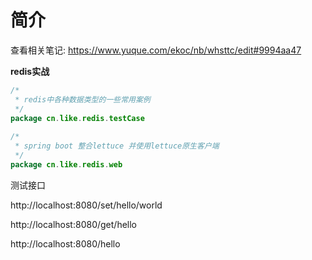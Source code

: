 # 简介
查看相关笔记: https://www.yuque.com/ekoc/nb/whsttc/edit#9994aa47

**redis实战**

~~~java
/*
 * redis中各种数据类型的一些常用案例
 */
package cn.like.redis.testCase
        
/*
 * spring boot 整合lettuce 并使用lettuce原生客户端
 */
package cn.like.redis.web 
~~~

测试接口

http://localhost:8080/set/hello/world

http://localhost:8080/get/hello

http://localhost:8080/hello
